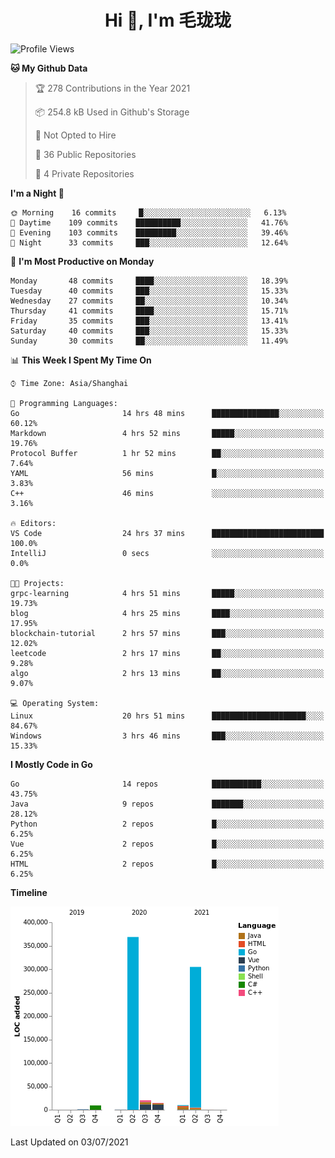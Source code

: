 <h1 align="center">Hi 👋, I'm 毛珑珑</h1>

<!--START_SECTION:waka-->
![Profile Views](http://img.shields.io/badge/Profile%20Views-6-blue)

**🐱 My Github Data** 

> 🏆 278 Contributions in the Year 2021
 > 
> 📦 254.8 kB Used in Github's Storage 
 > 
> 🚫 Not Opted to Hire
 > 
> 📜 36 Public Repositories 
 > 
> 🔑 4 Private Repositories  
 > 
**I'm a Night 🦉** 

```text
🌞 Morning    16 commits     █░░░░░░░░░░░░░░░░░░░░░░░░   6.13% 
🌆 Daytime    109 commits    ██████████░░░░░░░░░░░░░░░   41.76% 
🌃 Evening    103 commits    █████████░░░░░░░░░░░░░░░░   39.46% 
🌙 Night      33 commits     ███░░░░░░░░░░░░░░░░░░░░░░   12.64%

```
📅 **I'm Most Productive on Monday** 

```text
Monday       48 commits     ████░░░░░░░░░░░░░░░░░░░░░   18.39% 
Tuesday      40 commits     ███░░░░░░░░░░░░░░░░░░░░░░   15.33% 
Wednesday    27 commits     ██░░░░░░░░░░░░░░░░░░░░░░░   10.34% 
Thursday     41 commits     ████░░░░░░░░░░░░░░░░░░░░░   15.71% 
Friday       35 commits     ███░░░░░░░░░░░░░░░░░░░░░░   13.41% 
Saturday     40 commits     ███░░░░░░░░░░░░░░░░░░░░░░   15.33% 
Sunday       30 commits     ██░░░░░░░░░░░░░░░░░░░░░░░   11.49%

```


📊 **This Week I Spent My Time On** 

```text
⌚︎ Time Zone: Asia/Shanghai

💬 Programming Languages: 
Go                       14 hrs 48 mins      ███████████████░░░░░░░░░░   60.12% 
Markdown                 4 hrs 52 mins       █████░░░░░░░░░░░░░░░░░░░░   19.76% 
Protocol Buffer          1 hr 52 mins        ██░░░░░░░░░░░░░░░░░░░░░░░   7.64% 
YAML                     56 mins             █░░░░░░░░░░░░░░░░░░░░░░░░   3.83% 
C++                      46 mins             ░░░░░░░░░░░░░░░░░░░░░░░░░   3.16%

🔥 Editors: 
VS Code                  24 hrs 37 mins      █████████████████████████   100.0% 
IntelliJ                 0 secs              ░░░░░░░░░░░░░░░░░░░░░░░░░   0.0%

🐱‍💻 Projects: 
grpc-learning            4 hrs 51 mins       █████░░░░░░░░░░░░░░░░░░░░   19.73% 
blog                     4 hrs 25 mins       ████░░░░░░░░░░░░░░░░░░░░░   17.95% 
blockchain-tutorial      2 hrs 57 mins       ███░░░░░░░░░░░░░░░░░░░░░░   12.02% 
leetcode                 2 hrs 17 mins       ██░░░░░░░░░░░░░░░░░░░░░░░   9.28% 
algo                     2 hrs 13 mins       ██░░░░░░░░░░░░░░░░░░░░░░░   9.07%

💻 Operating System: 
Linux                    20 hrs 51 mins      █████████████████████░░░░   84.67% 
Windows                  3 hrs 46 mins       ███░░░░░░░░░░░░░░░░░░░░░░   15.33%

```

**I Mostly Code in Go** 

```text
Go                       14 repos            ███████████░░░░░░░░░░░░░░   43.75% 
Java                     9 repos             ███████░░░░░░░░░░░░░░░░░░   28.12% 
Python                   2 repos             █░░░░░░░░░░░░░░░░░░░░░░░░   6.25% 
Vue                      2 repos             █░░░░░░░░░░░░░░░░░░░░░░░░   6.25% 
HTML                     2 repos             █░░░░░░░░░░░░░░░░░░░░░░░░   6.25%

```


**Timeline**

![Chart not found](https://raw.githubusercontent.com/MaoLongLong/MaoLongLong/main/charts/bar_graph.png) 


 Last Updated on 03/07/2021
<!--END_SECTION:waka-->
